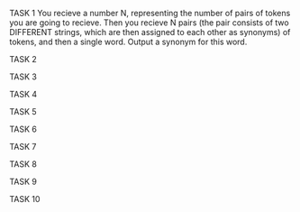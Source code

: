 TASK 1
You recieve a number N, representing the number of pairs of tokens you are going to recieve.
Then you recieve N pairs (the pair consists of two DIFFERENT strings, 
which are then assigned to each other as synonyms) of tokens, 
and then a single word. Output a synonym for this word.

TASK 2

TASK 3

TASK 4

TASK 5

TASK 6

TASK 7

TASK 8

TASK 9

TASK 10